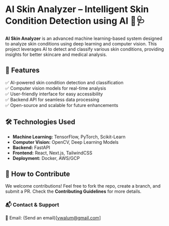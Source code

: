 # **AI Skin Analyzer – Intelligent Skin Condition Detection using AI** 🤖🩺  

**AI Skin Analyzer** is an advanced machine learning-based system designed to analyze skin conditions using deep learning and computer vision. This project leverages AI to detect and classify various skin conditions, providing insights for better skincare and medical analysis.  

## **🚀 Features**  
✅ AI-powered skin condition detection and classification  
✅ Computer vision models for real-time analysis  
✅ User-friendly interface for easy accessibility  
✅ Backend API for seamless data processing  
✅ Open-source and scalable for future enhancements  

## **🛠️ Technologies Used**  
- **Machine Learning:** TensorFlow, PyTorch, Scikit-Learn  
- **Computer Vision:** OpenCV, Deep Learning Models  
- **Backend:** FastAPI  
- **Frontend:** React, Next.js, TailwindCSS  
- **Deployment:** Docker, AWS/GCP  

## **📌 How to Contribute**  
We welcome contributions! Feel free to fork the repo, create a branch, and submit a PR. Check the **Contributing Guidelines** for more details.  

### **📬 Contact & Support**  
📧 Email: (Send an email)[ywalum@gmail.com]   

